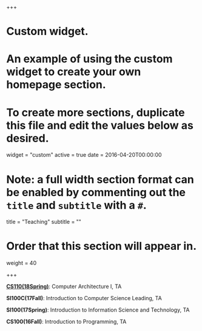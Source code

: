 +++
# Custom widget.
# An example of using the custom widget to create your own homepage section.
# To create more sections, duplicate this file and edit the values below as desired.
widget = "custom"
active = true
date = 2016-04-20T00:00:00

# Note: a full width section format can be enabled by commenting out the `title` and `subtitle` with a `#`.
title = "Teaching"
subtitle = ""

# Order that this section will appear in.
weight = 40

+++

[**CS110(18Spring)**](http://shtech.org/course/ca/18s/): Computer Architecture I, TA

**SI100C(17Fall)**: Introduction to Computer Science Leading, TA

**SI100(17Spring)**: Introduction to Information Science and Technology, TA

**CS100(16Fall)**: Introduction to Programming, TA
